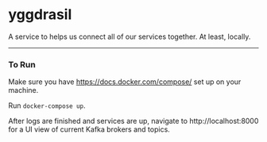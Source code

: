# yggdrasil
A service to helps us connect all of our services together. At least, locally.

---

### To Run

Make sure you have https://docs.docker.com/compose/ set up on your machine.

Run `docker-compose up`.

After logs are finished and services are up, navigate to http://localhost:8000 for a UI view of current Kafka brokers and topics.
